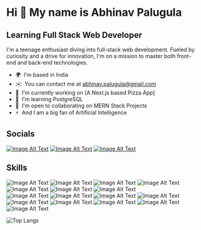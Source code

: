 Hi 👋 My name is Abhinav Palugula
=================================

Learning Full Stack Web Developer
---------------------------------

I'm a teenage enthusiast diving into full-stack web development. Fueled by curiosity and a drive for innovation, I'm on a mission to master both front-end and back-end technologies.

*   🌍  I'm based in India
*   ✉️  You can contact me at [abhinav.palugula@gmail.com](mailto:abhinav.palugula@gmail.com)
*   🚀  I'm currently working on [A Next.js based Pizza App]
*   🧠  I'm learning PostgreSQL
*   🤝  I'm open to collaborating on MERN Stack Projects
*   ⚡  And I am a big fan of Artificial Intelligence
<h2>Socials</h2>

[![Image Alt Text](https://skillicons.dev/icons?i=instagram)](https://www.instagram.com/cool_webdev/)
[![Image Alt Text](https://skillicons.dev/icons?i=github)](https://github.com/Palugula-Abhinav)
[![Image Alt Text](https://skillicons.dev/icons?i=twitter)](https://twitter.com/APalugula48675)
<h2>Skills</h2>

![Image Alt Text](https://img.shields.io/badge/MongoDB-47A248.svg?style=for-the-badge&logo=MongoDB&logoColor=white)
![Image Alt Text](https://img.shields.io/badge/Express-000000.svg?style=for-the-badge&logo=Express&logoColor=white)
![Image Alt Text](https://img.shields.io/badge/React-61DAFB.svg?style=for-the-badge&logo=React&logoColor=black)
![Image Alt Text](https://img.shields.io/badge/Node.js-339933.svg?style=for-the-badge&logo=nodedotjs&logoColor=white)
![Image Alt Text](https://img.shields.io/badge/Python-3776AB.svg?style=for-the-badge&logo=Python&logoColor=white)
![Image Alt Text](https://img.shields.io/badge/C-A8B9CC.svg?style=for-the-badge&logo=C&logoColor=black)
![Image Alt Text](https://img.shields.io/badge/Docker-2496ED.svg?style=for-the-badge&logo=Docker&logoColor=white)
<br>
![Image Alt Text](https://img.shields.io/badge/HTML5-E34F26.svg?style=for-the-badge&logo=HTML5&logoColor=white)
![Image Alt Text](https://img.shields.io/badge/CSS3-1572B6.svg?style=for-the-badge&logo=CSS3&logoColor=white)
![Image Alt Text](https://img.shields.io/badge/JavaScript-F7DF1E.svg?style=for-the-badge&logo=JavaScript&logoColor=black)
![Image Alt Text](https://img.shields.io/badge/Bootstrap-7952B3.svg?style=for-the-badge&logo=Bootstrap&logoColor=white)
![Image Alt Text](https://img.shields.io/badge/jQuery-0769AD.svg?style=for-the-badge&logo=jQuery&logoColor=white)
![Image Alt Text](https://img.shields.io/badge/Git-F05032.svg?style=for-the-badge&logo=Git&logoColor=white)
![Image Alt Text](https://img.shields.io/badge/Hyper-000000.svg?style=for-the-badge&logo=Hyper&logoColor=white)
![Image Alt Text](https://img.shields.io/badge/Next.js-000000.svg?style=for-the-badge&logo=next.js&logoColor=white)
![Image Alt Text](https://img.shields.io/badge/Tailwind-dodgerblue?style=for-the-badge&logo=tailwindcss&logoColor=white)

![Top Langs](https://github-readme-stats.vercel.app/api/top-langs/?username=Palugula-Abhinav&langs_count=20&layout=compact&theme=holi&align=right&width=100%&hide_border=true)
